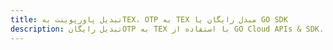 ---title: تبدیل پاورپوینت بهTEX، OTP به TEX مبدل رایگان یا GO SDKdescription: تبدیل رایگانOTP به TEX با استفاده از GO Cloud APIs & SDK. همچنین اسناد Microsoft PowerPoint را در Cloud ایجاد، ویرایش و رندر کنید.---